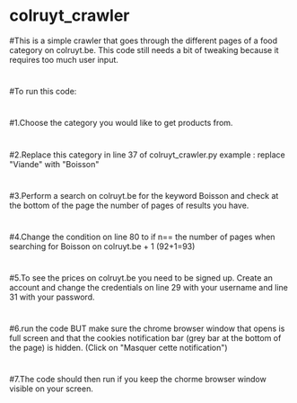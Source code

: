 # colruyt_crawler

#This is a simple crawler that goes through the different pages of a food category on colruyt.be. This code still needs a bit of tweaking because it requires too much user input.
#
#To run this code:
#
#1.Choose the category you would like to get products from.
#
#2.Replace this category in line 37 of colruyt_crawler.py example : replace "Viande" with "Boisson"
#
#3.Perform a search on colruyt.be for the keyword Boisson and check at the bottom of the page the number of pages of results you have.
#
#4.Change the condition on line 80 to if n== the number of pages when searching for Boisson on colruyt.be + 1 (92+1=93)
#
#5.To see the prices on colruyt.be you need to be signed up. Create an account and change the credentials on line 29 with your username and line 31 with your password.
#
#6.run the code BUT make sure the chrome browser window that opens is full screen and that the cookies notification bar (grey bar at the bottom of the page) is hidden. (Click on "Masquer cette notification")
#
#7.The code should then run if you keep the chorme browser window visible on your screen.
